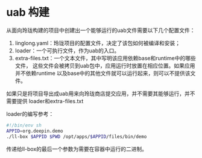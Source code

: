 # uab 构建

从面向玲珑构建的项目中创建出一个能够运行的uab文件需要以下几个配置文件：

1. linglong.yaml：玲珑项目的配置文件，决定了该包如何被编译和安装；
2. loader：一个可执行文件，作为uab的入口。
3. extra-files.txt：一个文本文件，其中写明该应用依赖base和runtime中的哪些文件，
   这些文件会被拷贝到uab包中，应用运行时放置在相应位置。如果应用并不依赖runtime
   以及base中的其他文件就可以运行起来，则可以不提供该文件。

如果只是将项目导出成uab用来向玲珑商店提交应用，并不需要其能够运行，并不需要提供
loader和extra-files.txt

loader的编写参考：

```bash
#!/bin/env sh
APPID=org.deepin.demo
./ll-box $APPID $PWD /opt/apps/$APPID/files/bin/demo
```

传递给ll-box的最后一个参数为需要在容器中运行的二进制。

